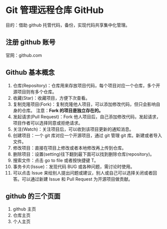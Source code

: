 # Git 管理远程仓库 GitHub

目的：借助 github 托管代码，备份，实现代码共享集中化管理。

## 注册 github 账号

官网：github.com

## Github 基本概念

1. 仓库(Repository)：仓库用来存放项目代码，每个项目对应一个仓库，多个开源项目则有多个仓库。
2. 收藏(Star)：收藏项目，方便下次查看。
3. 复制克隆项目(Fork)：复制克隆他人项目，可以添加修改代码，但只会影响自身的仓库。 注意：**Fork 的项目是独立存在的。**
4. 发起请求(Pull Request)：Fork 他人项目后，自己添加修改代码，发起请求，项目作者可以选择同意或拒绝请求。
5. 关注(Watch)：关注项目后，可以收到该项目更新的通知消息。
6. 创建项目：一个 git 库对应一个开源项目，通过 git 管理 git 库。新建或者导入文件。
7. 修改项目：直接在项目上修改或者本地修改再上传到仓库。
8. 删除项目：设置(setting)往下翻到最下面可以找到删除仓库(repository)。
9. 搜索文件：点击 go to file 或者按快捷键 T。
10. 事务卡片(Issue)：发现代码 BUG 或各种问题，需讨论时使用。
11. 可以点击 Issue 来给别人提出问题或建议，别人或自己可以选择关闭或者回答。可以通过新建 Issue 和 Pull Request 为开源项目做贡献。

## github 的三个页面

1. github 主页
2. 仓库主页
3. 个人主页
